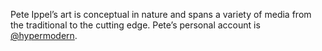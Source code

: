 Pete Ippel’s art is conceptual in nature and spans a variety of media from the
traditional to the cutting edge. Pete’s personal account is
[@hypermodern](https://twitter.com/hypermodern).

